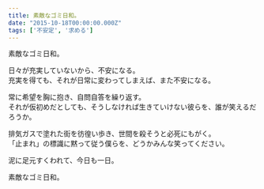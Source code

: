 ```yaml
---
title: 素敵なゴミ日和。
date: "2015-10-18T00:00:00.000Z"
tags: ['不安定', '求める']
---
```


素敵なゴミ日和。

日々が充実していないから、不安になる。  
充実を得ても、それが日常に変わってしまえば、また不安になる。

常に希望を胸に抱き、自問自答を繰り返す。  
それが仮初めだとしても、そうしなければ生きていけない彼らを、誰が笑えるだろうか。

排気ガスで塗れた街を彷徨い歩き、世間を殺そうと必死にもがく。  
「止まれ」の標識に黙って従う僕らを、どうかみんな笑ってください。

泥に足元すくわれて、今日も一日。

素敵なゴミ日和。
